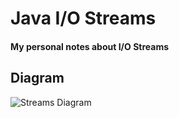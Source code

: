 # Java I/O Streams

#### My personal notes about I/O Streams

## Diagram

![Streams Diagram](https://i.imgur.com/zHNfvqG.jpeg)



